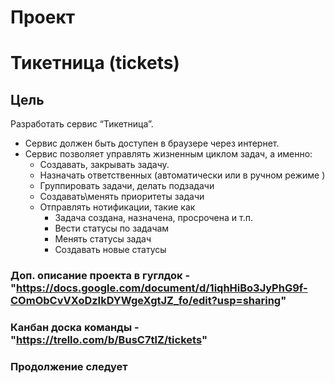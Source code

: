 # Проект
# Тикетница (tickets)

## Цель

  Разработать сервис “Тикетница”.
   - Сервис должен быть доступен в браузере через интернет.
   - Сервис позволяет управлять жизненным циклом задач, а именно:
      - Создавать, закрывать задачу.
      - Назначать ответственных (автоматически или в ручном режиме )
      - Группировать задачи, делать подзадачи
      - Создавать\менять приоритеты задачи
      - Отправлять нотификации, такие как
        - Задача создана, назначена, просрочена и т.п.
        - Вести статусы по задачам
        - Менять статусы задач
        - Создавать новые статусы


### Доп. описание проекта в гуглдок - "https://docs.google.com/document/d/1iqhHiBo3JyPhG9f-COmObCvVXoDzIkDYWgeXgtJZ_fo/edit?usp=sharing"
### Канбан доска команды - "https://trello.com/b/BusC7tlZ/tickets"
### Продолжение следует
